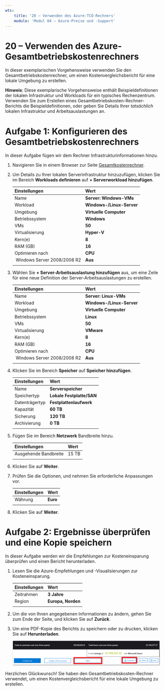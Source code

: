 ```yaml
---
wts:
    title: '20 – Verwenden des Azure-TCO-Rechners'
    module: 'Modul 04 – Azure-Preise und -Support'
---
```

# 20 – Verwenden des Azure-Gesamtbetriebskostenrechners


In dieser exemplarischen Vorgehensweise verwenden Sie den Gesamtbetriebskostenrechner, um einen Kostenvergleichsbericht für eine lokale Umgebung zu erstellen.

**Hinweis**: Diese exemplarische Vorgehensweise enthält Beispieldefinitionen der lokalen Infrastruktur und Workloads für ein typisches Rechenzentrum. Verwenden Sie zum Erstellen eines Gesamtbetriebskosten-Rechner-Berichts die Beispieldefinitionen, oder geben Sie Details Ihrer *tatsächlich* lokalen Infrastruktur und Arbeitsauslastungen an.

# Aufgabe 1: Konfigurieren des Gesamtbetriebskostenrechners

In dieser Aufgabe fügen wir dem Rechner Infrastrukturinformationen hinzu. 

1. Navigieren Sie in einem Browser zur Seite [Gesamtkostenrechner](https://azure.microsoft.com/de-de/pricing/tco/calculator/).

2. Um Details zu Ihrer lokalen Serverinfrastruktur hinzuzufügen, klicken Sie im Bereich **Workloads definieren** auf **+ Serverworkload hinzufügen**.

    | Einstellungen | Wert |
    | -- | -- |
    | Name | **Server: Windows-VMs** |
    | Workload | **Windows-/Linux-Server** |
    | Umgebung | **Virtuelle Computer** |
    | Betriebssystem | **Windows** |  
    | VMs | **50** |
    | Virtualisierung | **Hyper-V** |
    | Kern(e) | **8**|
    | RAM (GB) | **16** |
    | Optimieren nach | **CPU** |
    |  Windows Server 2008/2008 R2 | **Aus** |
    | | |

3. Wählen Sie **+ Server-Arbeitsauslastung hinzufügen** aus, um eine Zeile für eine neue Definition der Server-Arbeitsauslastungen zu erstellen. 

    | Einstellungen | Wert |
    | -- | -- |
    | Name | **Server: Linux-VMs** |
    | Workload | **Windows-/Linux-Server** |
    | Umgebung | **Virtuelle Computer** |
    | Betriebssystem | **Linux** |  
    | VMs | **50** |
    | Virtualisierung | **VMware** |
    | Kern(e) | **8**|
    | RAM (GB) | **16** |
    | Optimieren nach | **CPU** |
    |  Windows Server 2008/2008 R2 | **Aus** |
    | | |

4. Klicken Sie im Bereich **Speicher** auf **Speicher hinzufügen**.

    | Einstellungen | Wert |
    | -- | -- |
    | Name | **Serverspeicher** |
    | Speichertyp | **Lokale Festplatte/SAN** |
    | Datenträgertyp | **Festplattenlaufwerk** |
    | Kapazität | **60 TB** |  
    | Sicherung | **120 TB** |
    | Archivierung | **0 TB** |
    | | |

5. Fügen Sie im Bereich **Netzwerk** Bandbreite hinzu. 

    | Einstellungen | Wert |
    | -- | -- |
    | Ausgehende Bandbreite | 15 TB|
    | | |

6. Klicken Sie auf **Weiter**.

7. Prüfen Sie die Optionen, und nehmen Sie erforderliche Anpassungen vor. 

    | Einstellungen | Wert |
    | -- | -- |
    | Währung | **Euro** |
    | | |

8. Klicken Sie auf **Weiter**.

# Aufgabe 2: Ergebnisse überprüfen und eine Kopie speichern

In dieser Aufgabe werden wir die Empfehlungen zur Kosteneinsparung überprüfen und einen Bericht herunterladen. 

1. Lesen Sie die Azure-Empfehlungen und -Visualisierungen zur Kosteneinsparung.

    | Einstellungen | Wert |
    | -- | -- |
    | Zeitrahmen| **3 Jahre** |
    | Region | **Europa, Norden** |
    | | |


2. Um die von Ihnen angegebenen Informationen zu ändern, gehen Sie zum Ende der Seite, und klicken Sie auf **Zurück**. 

3. Um eine PDF-Kopie des Berichts zu speichern oder zu drucken, klicken Sie auf **Herunterladen**.

    ![Screenshot des Berichtsbereichs des Gesamtbetriebskostenrechners in Azure. Die hervorgehobenen und ausgefüllten Eingabefelder geben an, wie der Zeitrahmen des Gesamtbetriebskostenrechners auf drei Jahre und die Region auf Nordeuropa eingestellt wird. Ein Diagramm zeigt die Kosten für lokale Infrastruktur und Workloads im Vergleich zu den durch die Verwendung von Azure reduzierten Kosten.](../images/2001.png)

Herzlichen Glückwunsch! Sie haben den Gesamtbetriebskosten-Rechner verwendet, um einen Kostenvergleichsbericht für eine lokale Umgebung zu erstellen.
